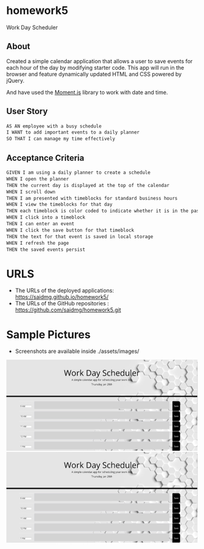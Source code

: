 # homework5
Work Day Scheduler


## About

Created a simple calendar application that allows a user to save events for each hour of the day by modifying starter code. This app will run in the browser and feature dynamically updated HTML and CSS powered by jQuery.

And have used the [Moment.js](https://momentjs.com/) library to work with date and time. 

## User Story

```md
AS AN employee with a busy schedule
I WANT to add important events to a daily planner
SO THAT I can manage my time effectively
```

## Acceptance Criteria

```md
GIVEN I am using a daily planner to create a schedule
WHEN I open the planner
THEN the current day is displayed at the top of the calendar
WHEN I scroll down
THEN I am presented with timeblocks for standard business hours
WHEN I view the timeblocks for that day
THEN each timeblock is color coded to indicate whether it is in the past, present, or future
WHEN I click into a timeblock
THEN I can enter an event
WHEN I click the save button for that timeblock
THEN the text for that event is saved in local storage
WHEN I refresh the page
THEN the saved events persist
```

# URLS
* The URLs of the deployed applications:  https://saidmg.github.io/homework5/
* The URLs of the GitHub repositories  :  https://github.com/saidmg/homework5.git

# Sample Pictures
* Screenshots are available inside ./assets/images/

![GitHub Logo](./Assets/Capture1.JPG)
![GitHub Logo](./Assets/Capture1.JPG)
